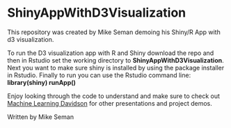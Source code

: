 # ShinyAppWithD3Visualization
This repository was created by Mike Seman demoing his Shiny/R App with d3 visualization.

To run the D3 visualization app with R and Shiny download the repo and then in Rstudio set the working directory to <b>ShinyAppWithD3Visualization</b>. Next you want to make sure shiny is installed by using the package installer in Rstudio. Finally to run you can use the Rstudio command line: <b>library(shiny) runApp()</b>

Enjoy looking through the code to understand and make sure to check out [Machine Learning Davidson](https://mldavidson.wordpress.com/) for other presentations and project demos.

Written by Mike Seman
